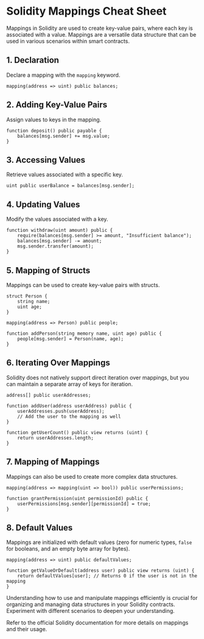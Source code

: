 # Solidity Mappings Cheat Sheet

Mappings in Solidity are used to create key-value pairs, where each key is associated with a value. Mappings are a versatile data structure that can be used in various scenarios within smart contracts.

## 1. Declaration

Declare a mapping with the `mapping` keyword.

```solidity
mapping(address => uint) public balances;
```

## 2. Adding Key-Value Pairs

Assign values to keys in the mapping.

```solidity
function deposit() public payable {
    balances[msg.sender] += msg.value;
}
```

## 3. Accessing Values

Retrieve values associated with a specific key.

```solidity
uint public userBalance = balances[msg.sender];
```

## 4. Updating Values

Modify the values associated with a key.

```solidity
function withdraw(uint amount) public {
    require(balances[msg.sender] >= amount, "Insufficient balance");
    balances[msg.sender] -= amount;
    msg.sender.transfer(amount);
}
```

## 5. Mapping of Structs

Mappings can be used to create key-value pairs with structs.

```solidity
struct Person {
    string name;
    uint age;
}

mapping(address => Person) public people;

function addPerson(string memory name, uint age) public {
    people[msg.sender] = Person(name, age);
}
```

## 6. Iterating Over Mappings

Solidity does not natively support direct iteration over mappings, but you can maintain a separate array of keys for iteration.

```solidity
address[] public userAddresses;

function addUser(address userAddress) public {
    userAddresses.push(userAddress);
    // Add the user to the mapping as well
}

function getUserCount() public view returns (uint) {
    return userAddresses.length;
}
```

## 7. Mapping of Mappings

Mappings can also be used to create more complex data structures.

```solidity
mapping(address => mapping(uint => bool)) public userPermissions;

function grantPermission(uint permissionId) public {
    userPermissions[msg.sender][permissionId] = true;
}
```

## 8. Default Values

Mappings are initialized with default values (zero for numeric types, `false` for booleans, and an empty byte array for bytes).

```solidity
mapping(address => uint) public defaultValues;

function getValueOrDefault(address user) public view returns (uint) {
    return defaultValues[user]; // Returns 0 if the user is not in the mapping
}
```

Understanding how to use and manipulate mappings efficiently is crucial for organizing and managing data structures in your Solidity contracts. Experiment with different scenarios to deepen your understanding.

Refer to the official Solidity documentation for more details on mappings and their usage.

